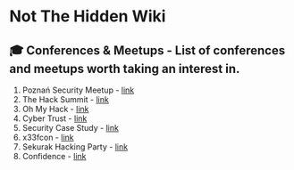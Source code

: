 # Not The Hidden Wiki

🎓 Conferences  & Meetups - List of conferences and meetups worth taking an interest in.
-----

1. Poznań Security Meetup - [link](https://www.meetup.com/pl-PL/poznan-security-meetup/)
2. The Hack Summit - [link](https://thehacksummit.com/)
3. Oh My Hack - [link](https://omhconf.pl/)
4. Cyber Trust - [link](https://cybertrust.org.pl/)
5. Security Case Study - [link](https://www.securitycasestudy.pl/)
6. x33fcon - [link](https://www.x33fcon.com/#!index.md)
7. Sekurak Hacking Party - [link](https://hackingparty.pl)
8. Confidence - [link](https://confidence-conference.org/)